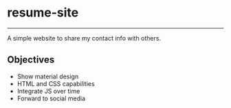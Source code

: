 # resume-site
----

A simple website to share my contact info with others.

## Objectives
- Show material design
- HTML and CSS capabilities
- Integrate JS over time
- Forward to social media
